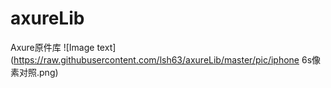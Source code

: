# axureLib
Axure原件库
![Image text](https://raw.githubusercontent.com/lsh63/axureLib/master/pic/iphone 6s像素对照.png)
